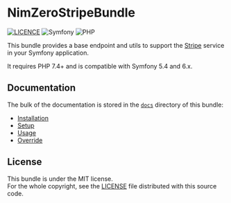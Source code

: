 NimZeroStripeBundle
===================

[![LICENCE](https://img.shields.io/github/license/NimZero/NimZeroStripeBundle)](LICENSE)
![Symfony](https://img.shields.io/badge/Symfony-5.4%20%7C%206.x-blue?logo=symfony)
![PHP](https://img.shields.io/badge/php-%3E%3D7.4-blue?logo=php) 

This bundle provides a base endpoint and utils to support the [Stripe](https://stripe.com) service in your Symfony application.

It requires PHP 7.4+ and is compatible with Symfony 5.4 and 6.x.

Documentation
-------------

The bulk of the documentation is stored in the [`docs`](docs/index.rst) directory of this bundle:
 * [Installation](docs/installation.rst)
 * [Setup](docs/setup.rst)
 * [Usage](docs/usage.rst)
 * [Override](docs/override.rst)

License
-------

This bundle is under the MIT license.  
For the whole copyright, see the [LICENSE](LICENSE) file distributed with this source code.